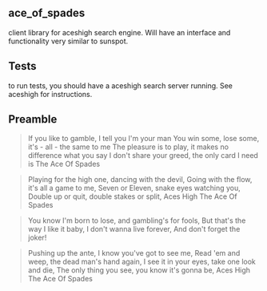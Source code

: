 ## ace_of_spades

client library for aceshigh search engine. Will have an interface and functionality very similar to sunspot.

## Tests

to run tests, you should have a aceshigh search server
running. See aceshigh for instructions.

## Preamble

>If you like to gamble, I tell you I'm your man
>You win some, lose some, it's - all - the same to me
>The pleasure is to play, it makes no difference what you say
>I don't share your greed, the only card I need is
>The Ace Of Spades

>Playing for the high one, dancing with the devil, 
>Going with the flow, it's all a game to me,
>Seven or Eleven, snake eyes watching you,
>Double up or quit, double stakes or split,
>Aces High
>The Ace Of Spades

>You know I'm born to lose, and gambling's for fools,
>But that's the way I like it baby,
>I don't wanna live forever,
>And don't forget the joker!

>Pushing up the ante, I know you've got to see me,
>Read 'em and weep, the dead man's hand again,
>I see it in your eyes, take one look and die,
>The only thing you see, you know it's gonna be,
>Aces High
>The Ace Of Spades